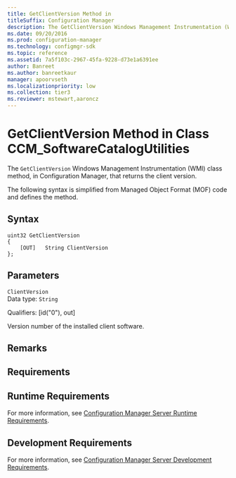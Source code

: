 ```yaml
---
title: GetClientVersion Method in
titleSuffix: Configuration Manager
description: The GetClientVersion Windows Management Instrumentation (WMI) class method returns the client version.
ms.date: 09/20/2016
ms.prod: configuration-manager
ms.technology: configmgr-sdk
ms.topic: reference
ms.assetid: 7a5f103c-2967-45fa-9228-d73e1a6391ee
author: Banreet
ms.author: banreetkaur
manager: apoorvseth
ms.localizationpriority: low
ms.collection: tier3
ms.reviewer: mstewart,aaroncz 
---
```

# GetClientVersion Method in Class CCM_SoftwareCatalogUtilities
The `GetClientVersion` Windows Management Instrumentation (WMI) class method, in Configuration Manager, that returns the client version.   

 The following syntax is simplified from Managed Object Format (MOF) code and defines the method.  

## Syntax  

```  
uint32 GetClientVersion   
{  
    [OUT]   String ClientVersion  
};  
```  

## Parameters  
 `ClientVersion`  
 Data type: `String`  

 Qualifiers: [id("0"), out]  

 Version number of the installed client software.   

## Remarks  

## Requirements  

## Runtime Requirements  
 For more information, see [Configuration Manager Server Runtime Requirements](../../../../../develop/core/reqs/server-runtime-requirements.md).  

## Development Requirements  
 For more information, see [Configuration Manager Server Development Requirements](../../../../../develop/core/reqs/server-development-requirements.md).
